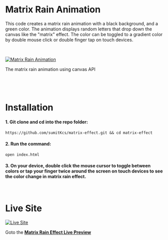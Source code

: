 <p id="header"><p>
<br>

<p id="project-title"><p>

# Matrix Rain Animation

This code creates a matrix rain animation with a black background, and a green color. The animation displays random letters that drop down the canvas like the "matrix" effect. The color can be toggled to a gradient color by double mouse click or double finger tap on touch devices.

<br>

<a href="https://sumitkcs.github.io/matrix-effect">![Matrix Rain Animation](https://sumitkcs.github.io/matrix-effect/assets/img/preview-green.png)</a>

The matrix rain animation using canvas API

#

<br>

<p id="installation"><p>

# Installation

#### 1. Git clone and cd into the repo folder:

```console
https://github.com/sumitKcs/matrix-effect.git && cd matrix-effect
```

#### 2. Run the command:

```console
open index.html
```

#### 3. On your device, double click the mouse cursor to toggle between colors or tap your finger twice around the screen on touch devices to see the color change in matrix rain effect.

<br>

#

<p id="live-site"><p>

# Live Site

<a href="https://sumitkcs.github.io/matrix-effect/">![Live Site](https://sumitkcs.github.io/matrix-effect/assets/img/preview-green.webp)</a>

Goto the **[Matrix Rain Effect Live Preview](https://sumitkcs.github.io/matrix-effect)**

<br>
